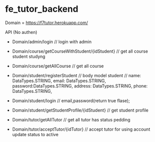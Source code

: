 # fe_tutor_backend


Domain = https://f7tutor.herokuapp.com/

API 
(No authen)

- Domain/admin/login
// login with admin

- Domain/course/getCourseWithStudent/{idStudent}
// get all course student studyng

- Domain/course/getAllCourse
// get all course 

- Domain/student/registerStudent
// body model student
//    name: DataTypes.STRING,
    email: DataTypes.STRING,
    password:DataTypes.STRING,
    address: DataTypes.STRING,
    phone: DataTypes.STRING,

- Domain/student/login
// email,password(return true flase);

- Domain/student/getStudentProfile/{idStudent}
// get student profile

- Domain/tutor/getAllTutor
// get all tutor has status pedding 

- Domain/tutor/acceptTutor/{idTutor}
// accept tutor for using account update status to active